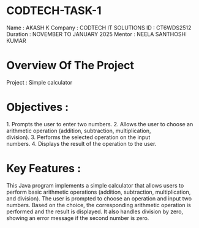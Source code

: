 # CODTECH-TASK-1
Name : AKASH K 
Company : CODTECH IT SOLUTIONS 
ID : CT6WDS2512
Duration : NOVEMBER TO JANUARY 2025 
Mentor : NEELA SANTHOSH KUMAR

# Overview Of The Project
Project : Simple calculator

# Objectives :
1. Prompts the user to enter two numbers. 2. Allows the user to choose an arithmetic operation (addition, subtraction, multiplication, division). 3. Performs the selected operation on the input numbers. 4. Displays the result of the operation to the user.

# Key Features :
This Java program implements a simple calculator that allows users to perform basic arithmetic operations (addition, subtraction, multiplication, and division). The user is prompted to choose an operation and input two numbers. Based on the choice, the corresponding arithmetic operation is performed and the result is displayed. It also handles division by zero, showing an error message if the second number is zero.


